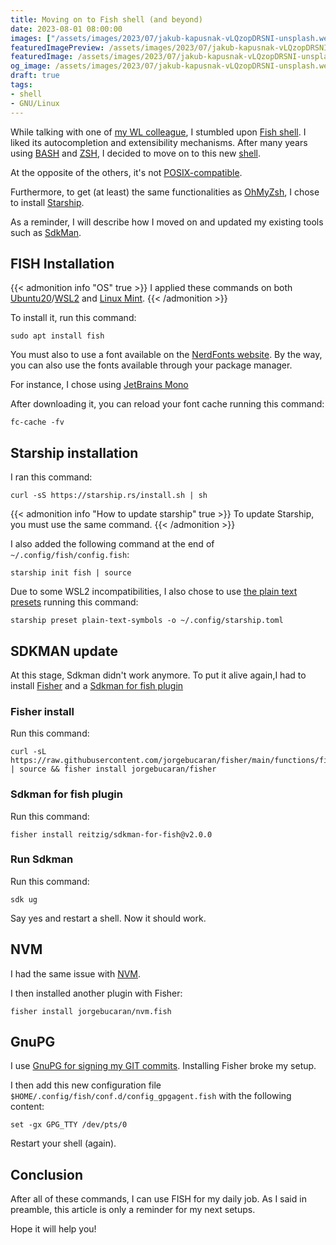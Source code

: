 ```yaml
---
title: Moving on to Fish shell (and beyond)
date: 2023-08-01 08:00:00
images: ["/assets/images/2023/07/jakub-kapusnak-vLQzopDRSNI-unsplash.webp"]
featuredImagePreview: /assets/images/2023/07/jakub-kapusnak-vLQzopDRSNI-unsplash.webp
featuredImage: /assets/images/2023/07/jakub-kapusnak-vLQzopDRSNI-unsplash.webp
og_image: /assets/images/2023/07/jakub-kapusnak-vLQzopDRSNI-unsplash.webp
draft: true
tags:
- shell
- GNU/Linux
---
```


While talking with one of [my WL colleague](https://twitter.com/foxlegend), I stumbled upon [Fish shell](https://fishshell.com/). 
I liked its autocompletion and extensibility mechanisms.
After many years using [BASH](https://www.gnu.org/software/bash/) and [ZSH](https://zsh.sourceforge.io/), I decided to move on to this new [shell](https://en.wikipedia.org/wiki/Unix_shell).

At the opposite of the others, it's not [POSIX-compatible](https://fishshell.com/docs/current/fish_for_bash_users.html#fish-for-bash-users).

Furthermore, to get (at least) the same functionalities as [OhMyZsh](https://github.com/ohmyzsh/ohmyzsh), I chose to install [Starship](https://starship.rs/).

As a reminder, I will describe how I moved on and updated my existing tools such as [SdkMan](https://sdkman.io/).

## FISH Installation

{{< admonition info "OS" true >}}
I applied these commands on both [Ubuntu20](http://ubuntu.com/)/[WSL2](https://learn.microsoft.com/fr-fr/windows/wsl/install) and [Linux Mint](https://linuxmint.com/). 
{{< /admonition >}}

To install it, run this command:

```jshelllanguage
sudo apt install fish
```

You must also to use a font available on the [NerdFonts website](https://www.nerdfonts.com/font-downloads). 
By the way, you can also use the fonts available through your package manager. 

For instance, I chose using [JetBrains Mono](https://github.com/ryanoasis/nerd-fonts/releases/download/v3.0.2/JetBrainsMono.zip) 

After downloading it, you can reload your font cache running this command:

```jshelllanguage
fc-cache -fv
```
## Starship installation

I ran this command:
```jshelllanguage
curl -sS https://starship.rs/install.sh | sh
```

{{< admonition info "How to update starship" true >}}
To update Starship, you must use the same command.
{{< /admonition >}}

I also added the following command at the end of ``~/.config/fish/config.fish``:

```shell
starship init fish | source
```
Due to some WSL2 incompatibilities, I also chose to use [the plain text presets](https://starship.rs/presets/plain-text.html) running this command:

```jshelllanguage
starship preset plain-text-symbols -o ~/.config/starship.toml
```

## SDKMAN update
At this stage, Sdkman didn't work anymore. To put it alive again,I had to install [Fisher](https://github.com/jorgebucaran/fisher) and a [Sdkman for fish plugin](https://github.com/reitzig/sdkman-for-fish)  

### Fisher install
Run this command:
```jshelllanguage
curl -sL https://raw.githubusercontent.com/jorgebucaran/fisher/main/functions/fisher.fish | source && fisher install jorgebucaran/fisher
```
### Sdkman for fish plugin
Run this command:
```jshelllanguage
fisher install reitzig/sdkman-for-fish@v2.0.0
```
### Run Sdkman 
Run this command:

```jshelllanguage
sdk ug
```
Say yes and restart a shell.
Now it should work.

## NVM
I had the same issue with [NVM](https://github.com/nvm-sh/nvm).

I then installed another plugin with Fisher:

```jshelllanguage
fisher install jorgebucaran/nvm.fish
```

## GnuPG 

I use [GnuPG for signing my GIT commits](https://blog.touret.info/2019/08/09/verifier-les-commit-git-avec-gpg/).
Installing Fisher broke my setup.

I then add this new configuration file ``$HOME/.config/fish/conf.d/config_gpgagent.fish`` with the following content:   

```jshelllanguage
set -gx GPG_TTY /dev/pts/0
``` 
Restart your shell (again).

## Conclusion
After all of these commands, I can use FISH for my daily job.
As I said in preamble, this article is only a reminder for my next setups.

Hope it will help you!

